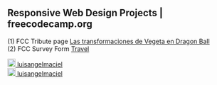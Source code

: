 ## Responsive Web Design Projects | freecodecamp.org

(1) FCC Tribute page <a href="https://luisangelmaciel.github.io/freecodecamp/fcc-tribute-page/index.html">Las transformaciones de Vegeta en Dragon Ball</a><br>
(2) FCC Survey Form <a href="https://luisangelmaciel.github.io/freecodecamp/fcc-survey-form">Travel</a> <br>
<!-- (3) FCC <a href="https://luisangelmaciel.github.io/freecodecamp/"></a> <br>
(4) FCC <a href="https://luisangelmaciel.github.io/freecodecamp/"></a> <br> -->

<a href="https://codepen.io/luisangelmaciel"> 
  <img src="https://icon-library.com/images/codepen-icon/codepen-icon-26.jpg" alt="codepen.io" height="18" width="18"> luisangelmaciel</a><br>
  
<a href="https://twitter.com/luisangelmaciel"> 
  <img src="https://iconsplace.com/wp-content/uploads/_icons/ffffff/256/png/twitter-icon-18-256.png" alt="twitter @luisangelmaciel" height="18" width="18"> luisangelmaciel</a><br>
  <!-- 
<a href="https:///luisangelmaciel"> 
  <img src="" alt="" height="18" width="18"> luisangelmaciel</a><br>



<a href="https:///luisangelmaciel"> 
  <img src="" alt="" height="18" width="18"> luisangelmaciel</a><br>

-->
